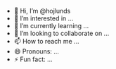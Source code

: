 - 👋 Hi, I’m @hojlunds
- 👀 I’m interested in ...
- 🌱 I’m currently learning ...
- 💞️ I’m looking to collaborate on ...
- 📫 How to reach me ...
- 😄 Pronouns: ...
- ⚡ Fun fact: ...

<!---
hojlunds/hojlunds is a ✨ special ✨ repository because its `README.md` (this file) appears on your GitHub profile.
You can click the Preview link to take a look at your changes.
--->
